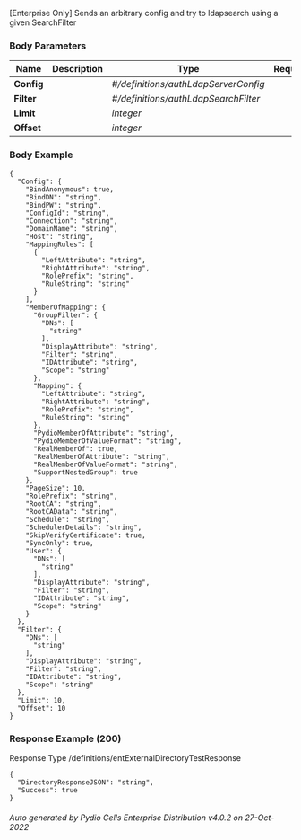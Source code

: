 






 
[Enterprise Only] Sends an arbitrary config and try to ldapsearch using a given SearchFilter  


### Body Parameters

Name | Description | Type | Required
---|---|---|---
**Config** |  | _#/definitions/authLdapServerConfig_ |   
**Filter** |  | _#/definitions/authLdapSearchFilter_ |   
**Limit** |  | _integer_ |   
**Offset** |  | _integer_ |   


### Body Example
```
{
  "Config": {
    "BindAnonymous": true,
    "BindDN": "string",
    "BindPW": "string",
    "ConfigId": "string",
    "Connection": "string",
    "DomainName": "string",
    "Host": "string",
    "MappingRules": [
      {
        "LeftAttribute": "string",
        "RightAttribute": "string",
        "RolePrefix": "string",
        "RuleString": "string"
      }
    ],
    "MemberOfMapping": {
      "GroupFilter": {
        "DNs": [
          "string"
        ],
        "DisplayAttribute": "string",
        "Filter": "string",
        "IDAttribute": "string",
        "Scope": "string"
      },
      "Mapping": {
        "LeftAttribute": "string",
        "RightAttribute": "string",
        "RolePrefix": "string",
        "RuleString": "string"
      },
      "PydioMemberOfAttribute": "string",
      "PydioMemberOfValueFormat": "string",
      "RealMemberOf": true,
      "RealMemberOfAttribute": "string",
      "RealMemberOfValueFormat": "string",
      "SupportNestedGroup": true
    },
    "PageSize": 10,
    "RolePrefix": "string",
    "RootCA": "string",
    "RootCAData": "string",
    "Schedule": "string",
    "SchedulerDetails": "string",
    "SkipVerifyCertificate": true,
    "SyncOnly": true,
    "User": {
      "DNs": [
        "string"
      ],
      "DisplayAttribute": "string",
      "Filter": "string",
      "IDAttribute": "string",
      "Scope": "string"
    }
  },
  "Filter": {
    "DNs": [
      "string"
    ],
    "DisplayAttribute": "string",
    "Filter": "string",
    "IDAttribute": "string",
    "Scope": "string"
  },
  "Limit": 10,
  "Offset": 10
}
```






### Response Example (200)
Response Type /definitions/entExternalDirectoryTestResponse

```
{
  "DirectoryResponseJSON": "string",
  "Success": true
}
```




###### Auto generated by Pydio Cells Enterprise Distribution v4.0.2 on 27-Oct-2022
